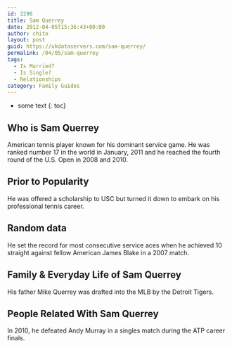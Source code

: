 ```yaml
---
id: 2296
title: Sam Querrey
date: 2012-04-05T15:36:43+00:00
author: chito
layout: post
guid: https://ukdataservers.com/sam-querrey/
permalink: /04/05/sam-querrey
tags:
  - Is Married?
  - Is Single?
  - Relationships
category: Family Guides
---
```


* some text
{: toc}
          
          
## Who is  Sam Querrey
                  
                  
                  
American tennis player known for his dominant service game. He was ranked number 17 in the world in January, 2011 and he reached the fourth round of the U.S. Open in 2008 and 2010.
                  
                
                
                
## Prior to Popularity 
                  
                  
                  
He was offered a scholarship to USC but turned it down to embark on his professional tennis career.
                  
                
                
                
## Random data 
                  
                  
                  
He set the record for most consecutive service aces when he achieved 10 straight against fellow American James Blake in a 2007 match.
                  
                
                
                
## Family & Everyday Life of Sam Querrey
                  
                  
                  
His father Mike Querrey was drafted into the MLB by the Detroit Tigers.
                  
                
                
                
## People Related With  Sam Querrey
                  
                  
                  
In 2010, he defeated Andy Murray in a singles match during the ATP career finals.
                  
                
              
            
          
          
          
    
    
  
